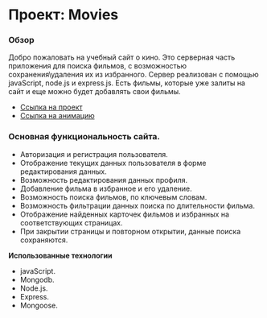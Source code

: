 # Проект: Movies

### Обзор

Добро пожаловать на учебный сайт о кино. Это серверная часть приложения для поиска фильмов, с возможностью сохранения\удаления их из избранного.
Сервер реализован с помощью javaScript, node.js и express.js. Есть фильмы, которые уже залиты на сайт и еще можно будет добавлять свои фильмы.

* [Ссылка на проект](#)
* [Ссылка на анимацию](#)

### Основная функциональность сайта.

* Авторизация и регистрация пользователя.
* Отображение текущих данных пользователя в форме редактирования данных.
* Возможность редактирования данных профиля.
* Добавление фильма в избранное и его удаление.
* Возможность поиска фильмов, по ключевым словам.
* Возможность фильтрации данных поиска по длительности фильма.
* Отображение найденных карточек фильмов и избранных на соответствующих страницах.
* При закрытии страницы и повторном открытии, данные поиска сохраняются.

**Использованные технологии**

* javaScript.
* Mongodb.
* Node.js.
* Express.
* Mongoose.

